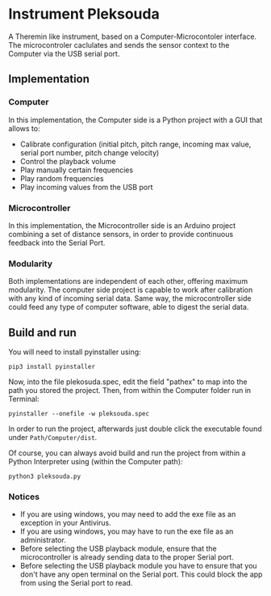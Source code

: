 # Instrument Pleksouda

A Theremin like instrument, based on a Computer-Microcontoler interface. The microcontroler caclulates and sends the sensor context to the Computer via the USB serial port. 

## Implementation

### Computer

In this implementation, the Computer side is a Python project with a GUI that allows to:
- Calibrate configuration (initial pitch, pitch range, incoming max value, serial port number, pitch change velocity)
- Control the playback volume
- Play manually certain frequencies
- Play random frequencies
- Play incoming values from the USB port


### Microcontroller

In this implementation, the Microcontroller side is an Arduino project combining a set of distance sensors, in order to provide continuous feedback into the Serial Port. 


### Modularity

Both implementations are independent of each other, offering maximum modularity. The computer side project is capable to work after calibration with any kind of incoming serial data. Same way, the microcontroller side could feed any type of computer software, able to digest the serial data. 

## Build and run

You will need to install pyinstaller using:
```commandline
pip3 install pyinstaller
```
Now, into the file plekosuda.spec, edit the field "pathex" to map into the path you stored the project. Then, from within the Computer folder run in Terminal:
```
pyinstaller --onefile -w pleksouda.spec
```

In order to run the project, afterwards just double click the executable found under ```Path/Computer/dist```.

Of course, you can always avoid build and run the project from within a Python Interpreter using (within the Computer path):
```commandline
python3 pleksouda.py
```

### Notices

- If you are using windows, you may need to add the exe file as an exception in your Antivirus.
- If you are using windows, you may have to run the exe file as an administrator.
- Before selecting the USB playback module, ensure that the microcontroller is already sending data to the proper Serial port.
- Before selecting the USB playback module you have to ensure that you don't have any open terminal on the Serial port. This could block the app from using the Serial port to read.